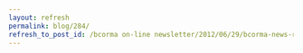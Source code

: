 ```yaml
---
layout: refresh
permalink: blog/284/
refresh_to_post_id: /bcorma on-line newsletter/2012/06/29/bcorma-news-rss-feed-recently-cracked-now-fixed
---
```

